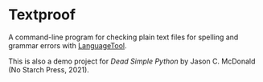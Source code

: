 # Textproof

A command-line program for checking plain text files for spelling and
grammar errors with [LanguageTool](https://languagetool.org).

This is also a demo project for *Dead Simple Python* by Jason C. McDonald
(No Starch Press, 2021).
